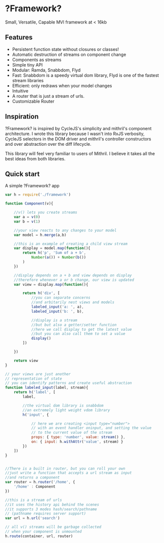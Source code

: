 ?Framework?
===========

Small, Versatile, Capable MVI framework at < 16kb

Features
--------

- Persistent function state without closures or classes!
- Automatic destruction of streams on component change
- Components as streams
- Simple tiny API
- Modular: Ramda, Snabbdom, Flyd
- Fast: Snabbdom is a speedy virtual dom library, Flyd is one of the fastest stream libraries
- Efficient: only redraws when your model changes
- Intuitive
- A router that is just a stream of urls.
- Customizable Router

Inspiration
-----------

?Framework? is inspired by CycleJS's simplicity and mithril's component architecture.
I wrote this library because I wasn't into RxJS verbosity, CycleJS selectors in the DOM driver
and mithril's controller constructors and over abstraction over the diff lifecycle.

This library will feel very familiar to users of Mithril.  I believe it takes all the best ideas from both libraries.

Quick start
-----------

A simple ?Framework? app

```js
var h = require('./framework')

function Component(v){

	//v() lets you create streams
	var a = v(0)
	var b = v(1)

	//your view reacts to any changes to your model
	var model = h.merge(a,b)

	//this is an example of creating a child view stream
	var display = model.map(function(){
		return h('p', 'Sum of a + b',
			Number(a()) + Number(b())
		)
	})

	//display depends on a + b and view depends on display
	//therefore whenever a or b change, our view is updated
	var view = display.map(function(){

		return h('div', [
			//you can separate concerns
			//and arbitarily nest views and models
			labeled_input('a: ', a),
			labeled_input('b: ', b),

			//display is a stream
			//but but also a getter/setter function
			//here we call display to get the latest value
			//but you can also call them to set a value
			display()
		])

	})

	return view
}

// your views are just another
// representation of state
// you can identify patterns and create useful abstraction
function labeled_input(label, stream){
	return h('label', [
		label,

		//the virtual dom library is snabbdom
		//an extremely light weight vdom library
		h('input', {

			// here we are creating <input type="number">
			// with an event handler oninput, and setting the value
			// to the current value of the stream
			props: { type: 'number', value: stream() },
			on: { input: h.withAttr('value', stream) }
		})
	])
}


//There is a built in router, but you can roll your own
//just write a function that accepts a url stream as input
//and returns a component
var router = h.router('/home', {
	'/home' : Component
})

//this is a stream of urls
//it uses the history api behind the scenes
//it supports 3 modes hash/search/pathname
// (pathname requires server support)
var url = h.url('search')

// all v() streams will be garbage collected
// when your component is unmounted
h.route(container, url, router)

```
